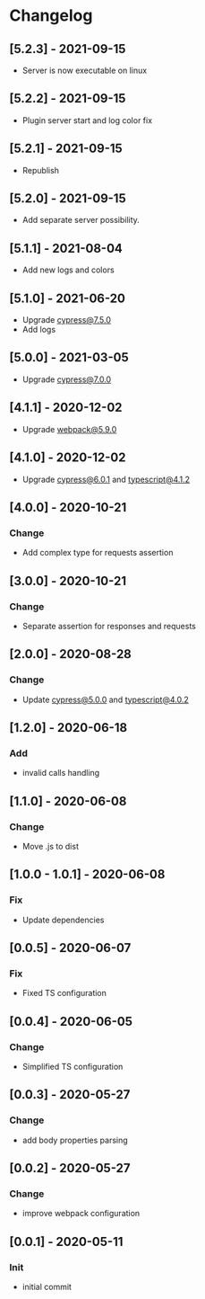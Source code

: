 # Changelog

## [5.2.3] - 2021-09-15

-   Server is now executable on linux

## [5.2.2] - 2021-09-15

-   Plugin server start and log color fix

## [5.2.1] - 2021-09-15

-   Republish

## [5.2.0] - 2021-09-15

-   Add separate server possibility.

## [5.1.1] - 2021-08-04

-   Add new logs and colors

## [5.1.0] - 2021-06-20

-   Upgrade cypress@7.5.0
-   Add logs

## [5.0.0] - 2021-03-05

-   Upgrade cypress@7.0.0

## [4.1.1] - 2020-12-02

-   Upgrade webpack@5.9.0

## [4.1.0] - 2020-12-02

-   Upgrade cypress@6.0.1 and typescript@4.1.2

## [4.0.0] - 2020-10-21

### Change

-   Add complex type for requests assertion

## [3.0.0] - 2020-10-21

### Change

-   Separate assertion for responses and requests

## [2.0.0] - 2020-08-28

### Change

-   Update cypress@5.0.0 and typescript@4.0.2

## [1.2.0] - 2020-06-18

### Add

-   invalid calls handling

## [1.1.0] - 2020-06-08

### Change

-   Move .js to dist

## [1.0.0 - 1.0.1] - 2020-06-08

### Fix

-   Update dependencies

## [0.0.5] - 2020-06-07

### Fix

-   Fixed TS configuration

## [0.0.4] - 2020-06-05

### Change

-   Simplified TS configuration

## [0.0.3] - 2020-05-27

### Change

-   add body properties parsing

## [0.0.2] - 2020-05-27

### Change

-   improve webpack configuration

## [0.0.1] - 2020-05-11

### Init

-   initial commit

